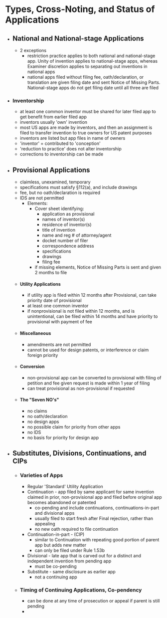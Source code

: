 # Types, Cross-Noting, and Status of Applications
* ## National and National-stage Applications
	* 2 exceptions
		* restriction practice applies to both national and national-stage app. Unity of invention applies to national-stage apps, whereas Examiner discretion applies to separating out inventions in national apps
		* national apps filed without filing fee, oath/declaration, or translation are given filing date and sent Notice of Missing Parts. National-stage apps do not get filing date until all three are filed
* ### Inventorship
	* at least one common inventor must be shared for later filed app to get benefit from earlier filed app
	* inventors usually 'own' invention
	* most US apps are made by inventors, and then an assignment is filed to transfer invention to true owners for US patent purposes
	* inventors are listed but app files in name of owners
	* 'inventor' = contributed to 'conception'
	* 'reduction to practice' does not alter inventorship
	* corrections to inventorship can be made
* ## Provisional Applications
	* claimless, unexamined, temporary
	* specifications must satisfy §112(a), and include drawings
	* fee, but no oath/declaration is required
	* IDS are not permitted
		* Elements:
			* Cover sheet identifying:
				* application as provisional
				* names of inventor(s)
				* residence of inventor(s)
				* title of invention
				* name and reg # of attorney/agent
				* docket number of filer
				* correspondence address
				* specifications
				* drawings
				* filing fee
			* if missing elements, Notice of Missing Parts is sent and given 2 months to file
	* #### Utility Applications
		* if utility app is filed within 12 months after Provisional, can take priority date of provisional
		* at least one common inventor
		* if nonprovisional is not filed within 12 months, and is unintentional, can be filed within 14 months and have priority to provisional with payment of fee
	* #### Miscellaneous
		* amendments are not permitted
		* cannot be used for design patents, or interference or claim foreign priority
	* #### Conversion
		* non-provisional app can be converted to provisional with filing of petition and fee given request is made within 1 year of filing
		* can treat provisional as non-provisional if requested
	* #### The "Seven NO's"
		* no claims
		* no oath/declaration
		* no design apps
		* no possible claim for priority from other apps
		* no IDS
		* no basis for priority for design app
* ## Substitutes, Divisions, Continuations, and CIPs
	* ### Varieties of Apps
		* Regular 'Standard' Utility Application
		* Continuation - app filed by same applicant for same invention claimed in prior, non-provisional app and filed before original app becomes abandoned or patented
			* co-pending and include continuations, continuations-in-part and divisional apps
			* usually filed to start fresh after Final rejection, rather than appealing 
			* no new oath required to file continuation
		* Continuation-in-part - (CIP) 
			* similar to Continuation with repeating good portion of parent app but adds new matter 
			* can only be filed under Rule 1.53b
		* Divisional - late app that is carved out for a distinct and independent invention from pending app
			* must be co-pending
		* Substitute - same disclosure as earlier app
			* not a continuing app
	* ### Timing of Continuing Applications, Co-pendency
		* can be done at any time of prosecution or appeal if parent is still pending
		* 